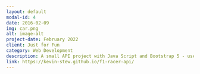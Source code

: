 ```yaml
---
layout: default
modal-id: 4
date: 2016-02-09
img: car.png
alt: image-alt
project-date: February 2022
client: Just for Fun
category: Web Development
description: A small API project with Java Script and Bootstrap 5 - users can quickly find out the top 10 fromula one race results for any given year.
link: https://kevin-stew.github.io/f1-racer-api/
---
```

